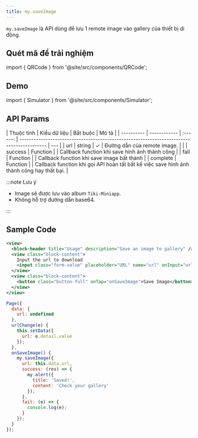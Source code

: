 ```yaml
---
title: my.saveImage
---
```


`my.saveImage` là API dùng để lưu 1 remote image vào gallery của thiết bị di động.

## Quét mã để trải nghiệm

import { QRCode } from '@site/src/components/QRCode';

<QRCode page="pages/api/save-image/index" />

## Demo

import { Simulator } from '@site/src/components/Simulator';

<Simulator page="pages/api/save-image/index" />

## API Params

| Thuộc tính | Kiểu dữ liệu | Bắt buộc | Mô tả                                                                                     |
| ---------- | ------------ | :------: | ----------------------------------------------------------------------------------------- | --- |
| url        | string       |    ✓     | Đường dẫn của remote image.                                                               |     |
| success    | Function     |          | Callback function khi save hình ảnh thành công                                            |
| fail       | Function     |          | Callback function khi save image bất thành                                                |
| complete   | Function     |          | Callback function khi gọi API hoàn tất bất kể việc save hình ảnh thành công hay thất bại. |

:::note Lưu ý

- Image sẽ được lưu vào album `Tiki-Miniapp`.
- Không hỗ trợ đường dẫn base64.

:::

## Sample Code

```xml
<view>
  <block-header title="Usage" description="Save an image to gallery" />
  <view class="block-content">
    Input the url to download
    <input class="form-value" placeholder="URL" name="url" onInput="urlChange"></input>
  </view>
  <view class="block-content">
    <button class="button-full" onTap="onSaveImage">Save Image</button>
  </view>
</view>
```

```js
Page({
  data: {
    url: undefined
  },
  urlChange(e) {
    this.setData({
      url: e.detail.value
    });
  },
  onSaveImage() {
    my.saveImage({
      url: this.data.url,
      success: (res) => {
        my.alert({
          title: 'Saved!',
          content: 'Check your gallery'
        });
      },
      fail: (e) => {
        console.log(e);
      }
    });
  }
});
```
